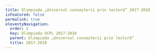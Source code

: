 ```yaml
---
title: Olimpiada „Universul cunoașterii prin lectură” 2017-2018
isFeatured: false
permalink: true
eleventyNavigation:
  order: 2
  key: Olimpiada UCPL 2017-2018
  parent: Olimpiada „Universul cunoașterii prin lectură”
  title: 2017-2018
---
```

